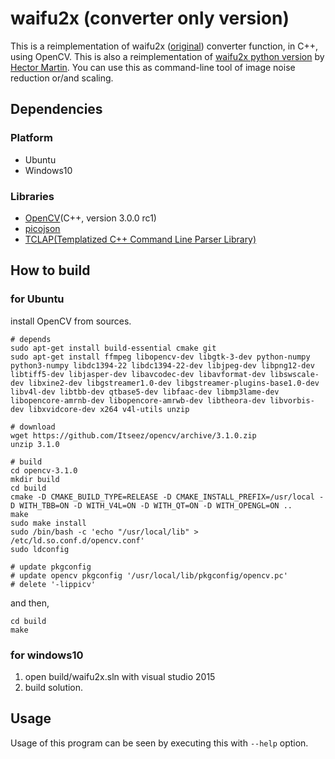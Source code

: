 # waifu2x (converter only version)

This is a reimplementation of waifu2x ([original](https://github.com/nagadomi/waifu2x)) converter function, in C++, using OpenCV.
This is also a reimplementation of [waifu2x python version](https://marcan.st/transf/waifu2x.py) by [Hector Martin](https://marcan.st/blog/).
You can use this as command-line tool of image noise reduction or/and scaling.


## Dependencies

### Platform

 * Ubuntu
 * Windows10

### Libraries

 * [OpenCV](http://opencv.org/)(C++, version 3.0.0 rc1)
 * [picojson](https://github.com/kazuho/picojson)
 * [TCLAP(Templatized C++ Command Line Parser Library)](http://tclap.sourceforge.net/)

## How to build

### for Ubuntu
install OpenCV from sources.
```
# depends
sudo apt-get install build-essential cmake git
sudo apt-get install ffmpeg libopencv-dev libgtk-3-dev python-numpy python3-numpy libdc1394-22 libdc1394-22-dev libjpeg-dev libpng12-dev libtiff5-dev libjasper-dev libavcodec-dev libavformat-dev libswscale-dev libxine2-dev libgstreamer1.0-dev libgstreamer-plugins-base1.0-dev libv4l-dev libtbb-dev qtbase5-dev libfaac-dev libmp3lame-dev libopencore-amrnb-dev libopencore-amrwb-dev libtheora-dev libvorbis-dev libxvidcore-dev x264 v4l-utils unzip

# download
wget https://github.com/Itseez/opencv/archive/3.1.0.zip
unzip 3.1.0

# build 
cd opencv-3.1.0
mkdir build
cd build
cmake -D CMAKE_BUILD_TYPE=RELEASE -D CMAKE_INSTALL_PREFIX=/usr/local -D WITH_TBB=ON -D WITH_V4L=ON -D WITH_QT=ON -D WITH_OPENGL=ON ..
make
sudo make install
sudo /bin/bash -c 'echo "/usr/local/lib" > /etc/ld.so.conf.d/opencv.conf'
sudo ldconfig

# update pkgconfig
# update opencv pkgconfig '/usr/local/lib/pkgconfig/opencv.pc'
# delete '-lippicv' 

```
and then,

```
cd build
make
```

### for windows10
1. open build/waifu2x.sln with visual studio 2015
2. build solution.


## Usage

Usage of this program can be seen by executing this with `--help` option.

